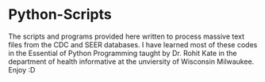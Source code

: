 # Python-Scripts
The scripts and programs provided here written to process massive text files from the CDC and SEER databases. I have learned most of these 
codes in the Essential of Python Programming taught by Dr. Rohit Kate in the department of health informative at the unviersity 
of Wisconsin Milwaukee. Enjoy :D
